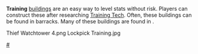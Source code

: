 **Training** [buildings](Buildings_List.md "wikilink") are an easy way to
level stats without risk. Players can construct these after researching
[Training Tech](Training_Tech.md "wikilink"). Often, these buildings can be
found in barracks. Many of these buildings are found in [](Thieves_Guild.md).





Thief Watchtower 4.png Lockpick Training.jpg

[\#](Category:Buildings "wikilink")